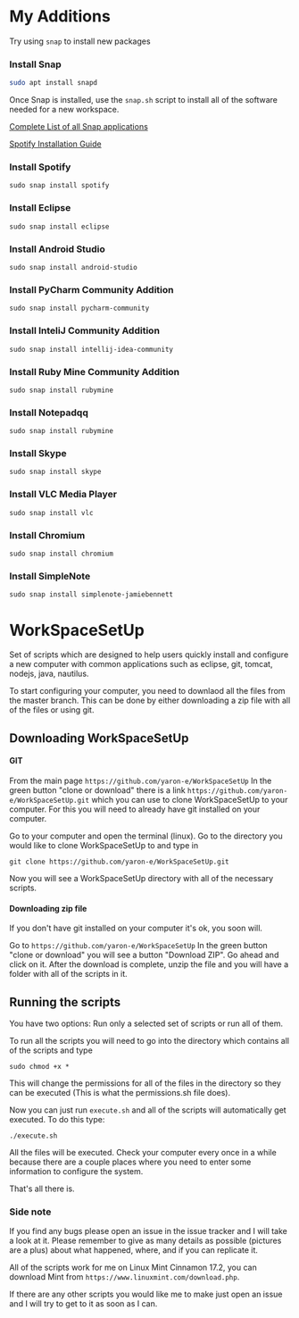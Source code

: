 # My Additions
Try using `snap` to install new packages

### Install Snap
```bash
sudo apt install snapd
```
Once Snap is installed, use the `snap.sh` script to install all of the software needed for a new workspace.


[Complete List of all Snap applications](https://snapcraft.io/store)


[Spotify Installation Guide](https://www.spotify.com/us/download/linux/)



### Install Spotify
```shell
sudo snap install spotify
```
### Install Eclipse
```shell
sudo snap install eclipse
```

### Install Android Studio
```shell
sudo snap install android-studio
```

### Install PyCharm Community Addition
```shell
sudo snap install pycharm-community 
```

### Install InteliJ Community Addition
```shell
sudo snap install intellij-idea-community  
```

### Install Ruby Mine Community Addition
```shell
sudo snap install rubymine 
```

### Install Notepadqq
```shell
sudo snap install rubymine 
```

### Install Skype
```shell
sudo snap install skype
```

### Install VLC Media Player
```shell
sudo snap install vlc 
```

### Install Chromium 
```shell
sudo snap install chromium 
```

### Install SimpleNote
```shell
sudo snap install simplenote-jamiebennett 
```




# WorkSpaceSetUp
Set of scripts which are designed to help users quickly install and configure a new computer with common applications such as eclipse, git, tomcat, nodejs, java, nautilus.

To start configuring your computer, you need to downlaod all the files from the master branch. This can be done by either downloading a zip file with all of the files or using git. 

## Downloading WorkSpaceSetUp

#### GIT
From the main page 
`https://github.com/yaron-e/WorkSpaceSetUp`
In the green button "clone or download" there is a link `https://github.com/yaron-e/WorkSpaceSetUp.git` which you can use to clone WorkSpaceSetUp to your computer. For this you will need to already have git installed on your computer. 

Go to your computer and open the terminal (linux). Go to the directory you would like to clone WorkSpaceSetUp to and type in

`git clone https://github.com/yaron-e/WorkSpaceSetUp.git`

Now you will see a WorkSpaceSetUp directory with all of the necessary scripts. 

#### Downloading zip file
If you don't have git installed on your computer it's ok, you soon will. 

Go to 
`https://github.com/yaron-e/WorkSpaceSetUp`
In the green button "clone or download" you will see a button "Download ZIP". Go ahead and click on it.
After the download is complete, unzip the file and you will have a folder with all of the scripts in it. 

## Running the scripts
You have two options: Run only a selected set of scripts or run all of them. 

To run all the scripts you will need to go into the directory which contains all of the scripts and type 

`sudo chmod +x *`

This will change the permissions for all of the files in the directory so they can be executed (This is what the permissions.sh file does).

Now you can just run `execute.sh` and all of the scripts will automatically get executed. To do this type:

`./execute.sh`

All the files will be executed. Check your computer every once in a while because there are a couple places where you need to enter some information to configure the system. 


That's all there is.

### Side note
If you find any bugs please open an issue in the issue tracker and I will take a look at it. Please remember to give as many details as possible (pictures are a plus) about what happened, where, and if you can replicate it. 

All of the scripts work for me on Linux Mint Cinnamon 17.2, you can download Mint from `https://www.linuxmint.com/download.php`.

If there are any other scripts you would like me to make just open an issue and I will try to get to it as soon as I can. 
